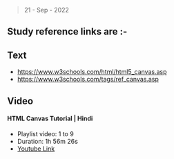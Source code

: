 > 21 - Sep - 2022

## Study reference links are :- 

## Text

* https://www.w3schools.com/html/html5_canvas.asp
* https://www.w3schools.com/tags/ref_canvas.asp

## Video

#### HTML Canvas Tutorial | Hindi

* Playlist video: 1 to 9 
* Duration: 1h 56m 26s
* [Youtube Link](https://www.youtube.com/playlist?list=PL7akPJI4biSLkVuxhfj0M7Gje7IiY-Aih
)
